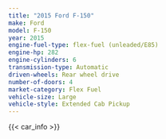 ```yaml
---
title: "2015 Ford F-150"
make: Ford
model: F-150
year: 2015
engine-fuel-type: flex-fuel (unleaded/E85)
engine-hp: 282
engine-cylinders: 6
transmission-type: Automatic
driven-wheels: Rear wheel drive
number-of-doors: 4
market-category: Flex Fuel
vehicle-size: Large
vehicle-style: Extended Cab Pickup
---
```


{{< car_info >}}
